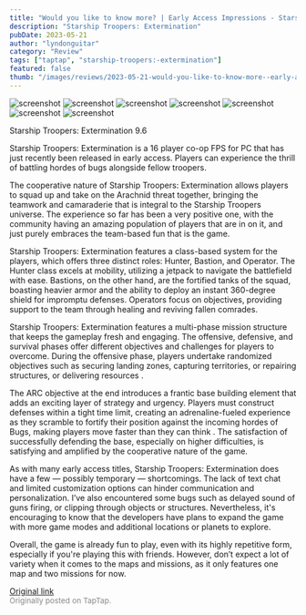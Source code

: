 ```yaml
---
title: "Would you like to know more? | Early Access Impressions - Starship Troopers: Extermination"
description: "Starship Troopers: Extermination"
pubDate: 2023-05-21
author: "lyndonguitar"
category: "Review"
tags: ["taptap", "starship-troopers:-extermination"]
featured: false
thumb: "/images/reviews/2023-05-21-would-you-like-to-know-more--early-access-impressions---starship-troopers-extermination-0.avif"
---
```


<div class="gallery">
  <img src="/images/reviews/2023-05-21-would-you-like-to-know-more--early-access-impressions---starship-troopers-extermination-0.avif" alt="screenshot" />
  <img src="/images/reviews/2023-05-21-would-you-like-to-know-more--early-access-impressions---starship-troopers-extermination-1.avif" alt="screenshot" />
  <img src="/images/reviews/2023-05-21-would-you-like-to-know-more--early-access-impressions---starship-troopers-extermination-2.avif" alt="screenshot" />
  <img src="/images/reviews/2023-05-21-would-you-like-to-know-more--early-access-impressions---starship-troopers-extermination-3.avif" alt="screenshot" />
  <img src="/images/reviews/2023-05-21-would-you-like-to-know-more--early-access-impressions---starship-troopers-extermination-4.avif" alt="screenshot" />
  <img src="/images/reviews/2023-05-21-would-you-like-to-know-more--early-access-impressions---starship-troopers-extermination-5.avif" alt="screenshot" />
  <img src="/images/reviews/2023-05-21-would-you-like-to-know-more--early-access-impressions---starship-troopers-extermination-6.avif" alt="screenshot" />
</div>

Starship Troopers: Extermination
9.6

Starship Troopers: Extermination is a 16 player co-op FPS for PC that has just recently been released in early access. Players can experience the thrill of battling hordes of bugs alongside fellow troopers.

The cooperative nature of Starship Troopers: Extermination allows players to squad up and take on the Arachnid threat together, bringing the teamwork and camaraderie that is integral to the Starship Troopers universe. The experience so far has been a very positive one, with the community having an amazing population of players that are in on it, and just purely embraces the team-based fun that is the game.

Starship Troopers: Extermination features a class-based system for the players, which offers three distinct roles: Hunter, Bastion, and Operator. The Hunter class excels at mobility, utilizing a jetpack to navigate the battlefield with ease. Bastions, on the other hand, are the fortified tanks of the squad, boasting heavier armor and the ability to deploy an instant 360-degree shield for impromptu defenses. Operators focus on objectives, providing support to the team through healing and reviving fallen comrades.

Starship Troopers: Extermination features a multi-phase mission structure that keeps the gameplay fresh and engaging. The offensive, defensive, and survival phases offer different objectives and challenges for players to overcome. During the offensive phase, players undertake randomized objectives such as securing landing zones, capturing territories, or repairing structures, or delivering resources .

The ARC objective at the end introduces a frantic base building element that adds an exciting layer of strategy and urgency. Players must construct defenses within a tight time limit, creating an adrenaline-fueled experience as they scramble to fortify their position against the incoming hordes of Bugs, making players move faster than they can think . The satisfaction of successfully defending the base, especially on higher difficulties, is satisfying and amplified by the cooperative nature of the game.

As with many early access titles, Starship Troopers: Extermination does have a few — possibly temporary — shortcomings. The lack of text chat and limited customization options can hinder communication and personalization. I’ve also encountered some bugs such as delayed sound of guns firing, or clipping through objects or structures.  Nevertheless, it's encouraging to know that the developers have plans to expand the game with more game modes and additional locations or planets to explore.

Overall, the game is already fun to play, even with its highly repetitive form, especially if you're playing this with friends. However, don’t expect a lot of variety when it comes to the maps and missions, as it only features one map and two missions for now.

[Original link](https://www.taptap.io/post/5527571)<br><span style="font-size: 0.95em; color: #888;">Originally posted on TapTap.</span>
